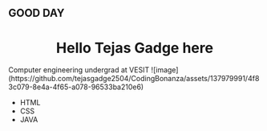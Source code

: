 ## GOOD DAY
<h1 align="center">Hello Tejas Gadge here</h1>
Computer engineering undergrad at VESIT
![image](https://github.com/tejasgadge2504/CodingBonanza/assets/137979991/4f83c079-8e4a-4f65-a078-96533ba210e6)

  - HTML
  - CSS
  - JAVA
